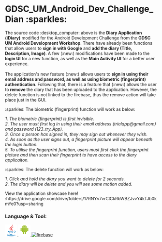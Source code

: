<h1>GDSC_UM_Android_Dev_Challenge_Dian :sparkles:</h1>

<p>The source code :desktop_computer: above is the <b>Diary Application (iDiary)</b> modified for the Android Development Challenge from the <b>GDSC UM Android Development Workshop</b>. There have already been functions that allow users to <b>sign in with Google</b> and <b>add the diary (Title, Description, Image)</b>. A few (:new:) modifications have been made to the <b>login UI</b> for a new function, as well as the <b>Main Activity UI</b> for a better user experience.
 <br><br> The application's new feature (:new:) allows users to <b>sign in using their email address and password, as well as using biometric (fingerprint) authentication</b>. Following that, there is a feature that (:new:) allows the user to<b> remove </b>the diary that has been uploaded to the application. However, the delete function is not linked to the firebase, thus the remove action will take place just in the GUI. </p>

<p> :sparkles: The biometric (fingerprint) function will work as below:</p>
 <p><i>  1.   The biometric (fingerprint) is first invisible.<br> 2.   The user must first log in using their email address (trialapp@gmail.com) and password (123_try_App).<br> 3.   Once a person has signed in, they may sign out whenever they wish.<br> 4.   As soon as the user signs out, a fingerprint picture will appear beneath the login button.<br> 5.   To utilise the fingerprint function, users must first click the fingerprint picture and then scan their fingerprint to have access to the diary applicaiton.</i></p>
 
 <p> :sparkles: The delete function will work as below:</p>
 <p><i>  1.   Click and hold the diary you want to delete for 2 seconds.<br> 2.   The diary will be delete and you will see some motion added.</i></p>
 
 <p>View the application showcase here! :https://drive.google.com/drive/folders/17RNYv7vrClCkRbWBZJvvY4kTJb0kmYe0?usp=sharing</p>
 
 <h3 align="left"></i>Language & Tool:</h3>
<p align="left"> <a href="https://www.java.com" target="_blank" rel="noreferrer"> <img src="https://raw.githubusercontent.com/devicons/devicon/master/icons/java/java-original.svg" alt="java" width="40" height="40"/> </a>
   <a href="https://developer.android.com" target="_blank" rel="noreferrer"> <img src="https://raw.githubusercontent.com/devicons/devicon/master/icons/android/android-original-wordmark.svg" alt="android" width="40" height="40"/> </a> <a href="https://firebase.google.com/" target="_blank" rel="noreferrer"> <img src="https://www.vectorlogo.zone/logos/firebase/firebase-icon.svg" alt="firebase" width="40" height="40"/> </a>
